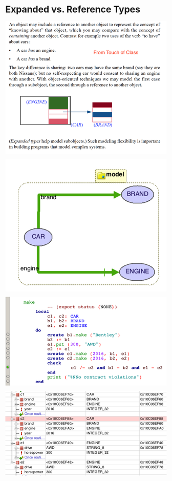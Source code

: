 # Expanded vs. Reference Types

![](images/toc.png)

![](images/bon.png)

![](images/debug1.png)

![](images/debug2.png)